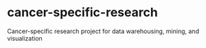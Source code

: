 # cancer-specific-research
Cancer-specific research project for data warehousing, mining, and visualization
